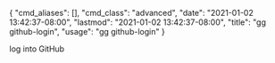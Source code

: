 {
    "cmd_aliases": [],
    "cmd_class": "advanced",
    "date": "2021-01-02 13:42:37-08:00",
    "lastmod": "2021-01-02 13:42:37-08:00",
    "title": "gg github-login",
    "usage": "gg github-login"
}

log into GitHub

<!--more-->
